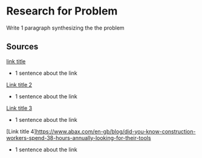 # Research for Problem

Write 1 paragraph synthesizing the the problem

## Sources

[link title](https://constructionmanagement.co.uk/dehydration-survey-reveals-health-risks-for-construction-workers/?utm_source=chatgpt.com)

- 1 sentence about the link

[Link title 2](https://www.ishn.com/articles/114690-ensuring-drinking-water-supply-for-workers-options-challenges-and-compliance?utm_source=chatgpt.com)

- 1 sentence about the link

[Link title 3](https://www.ramsaylawfirm.com/blog/how-the-hoover-dam-shows-the-importance-of-drinking-water-on-construction-sites/)

- 1 sentence about the link

[Link title 4]https://www.abax.com/en-gb/blog/did-you-know-construction-workers-spend-38-hours-annually-looking-for-their-tools

- 1 sentence about the link